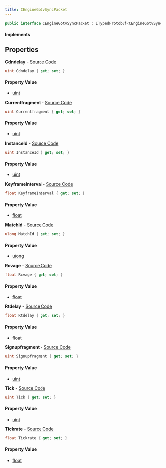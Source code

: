 ```yaml
---
title: CEngineGotvSyncPacket
---
```


```csharp
public interface CEngineGotvSyncPacket : ITypedProtobuf<CEngineGotvSyncPacket>, INativeHandle
```

#### Implements

## Properties

**Cdndelay** - [Source Code](https://github.com/swiftly-solution/swiftlys2/blob/main/managed/src/SwiftlyS2.Generated/Protobufs/Interfaces/CEngineGotvSyncPacket.cs#L40)

```csharp
uint Cdndelay { get; set; }
```

#### Property Value

- [uint](https://learn.microsoft.com/dotnet/api/system.uint32)

**Currentfragment** - [Source Code](https://github.com/swiftly-solution/swiftlys2/blob/main/managed/src/SwiftlyS2.Generated/Protobufs/Interfaces/CEngineGotvSyncPacket.cs#L22)

```csharp
uint Currentfragment { get; set; }
```

#### Property Value

- [uint](https://learn.microsoft.com/dotnet/api/system.uint32)

**InstanceId** - [Source Code](https://github.com/swiftly-solution/swiftlys2/blob/main/managed/src/SwiftlyS2.Generated/Protobufs/Interfaces/CEngineGotvSyncPacket.cs#L16)

```csharp
uint InstanceId { get; set; }
```

#### Property Value

- [uint](https://learn.microsoft.com/dotnet/api/system.uint32)

**KeyframeInterval** - [Source Code](https://github.com/swiftly-solution/swiftlys2/blob/main/managed/src/SwiftlyS2.Generated/Protobufs/Interfaces/CEngineGotvSyncPacket.cs#L37)

```csharp
float KeyframeInterval { get; set; }
```

#### Property Value

- [float](https://learn.microsoft.com/dotnet/api/system.single)

**MatchId** - [Source Code](https://github.com/swiftly-solution/swiftlys2/blob/main/managed/src/SwiftlyS2.Generated/Protobufs/Interfaces/CEngineGotvSyncPacket.cs#L13)

```csharp
ulong MatchId { get; set; }
```

#### Property Value

- [ulong](https://learn.microsoft.com/dotnet/api/system.uint64)

**Rcvage** - [Source Code](https://github.com/swiftly-solution/swiftlys2/blob/main/managed/src/SwiftlyS2.Generated/Protobufs/Interfaces/CEngineGotvSyncPacket.cs#L34)

```csharp
float Rcvage { get; set; }
```

#### Property Value

- [float](https://learn.microsoft.com/dotnet/api/system.single)

**Rtdelay** - [Source Code](https://github.com/swiftly-solution/swiftlys2/blob/main/managed/src/SwiftlyS2.Generated/Protobufs/Interfaces/CEngineGotvSyncPacket.cs#L31)

```csharp
float Rtdelay { get; set; }
```

#### Property Value

- [float](https://learn.microsoft.com/dotnet/api/system.single)

**Signupfragment** - [Source Code](https://github.com/swiftly-solution/swiftlys2/blob/main/managed/src/SwiftlyS2.Generated/Protobufs/Interfaces/CEngineGotvSyncPacket.cs#L19)

```csharp
uint Signupfragment { get; set; }
```

#### Property Value

- [uint](https://learn.microsoft.com/dotnet/api/system.uint32)

**Tick** - [Source Code](https://github.com/swiftly-solution/swiftlys2/blob/main/managed/src/SwiftlyS2.Generated/Protobufs/Interfaces/CEngineGotvSyncPacket.cs#L28)

```csharp
uint Tick { get; set; }
```

#### Property Value

- [uint](https://learn.microsoft.com/dotnet/api/system.uint32)

**Tickrate** - [Source Code](https://github.com/swiftly-solution/swiftlys2/blob/main/managed/src/SwiftlyS2.Generated/Protobufs/Interfaces/CEngineGotvSyncPacket.cs#L25)

```csharp
float Tickrate { get; set; }
```

#### Property Value

- [float](https://learn.microsoft.com/dotnet/api/system.single)

